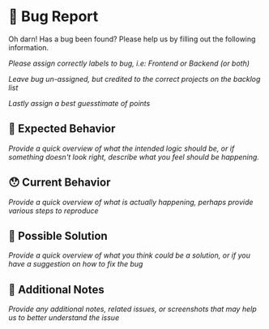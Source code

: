# 🐞 Bug Report

Oh darn! Has a bug been found? Please help us by filling out the following information.

_Please assign correctly labels to bug, i.e: Frontend or Backend (or both)_

_Leave bug un-assigned, but credited to the correct projects on the backlog list_

_Lastly assign a best guesstimate of points_

## 🤔 Expected Behavior

_Provide a quick overview of what the intended logic should be, or if something doesn't look right, describe what you feel should be happening._

## 😯 Current Behavior

_Provide a quick overview of what is actually happening, perhaps provide various steps to reproduce_

## 💁 Possible Solution

_Provide a quick overview of what you think could be a solution, or if you have a suggestion on how to fix the bug_

## 📝 Additional Notes

_Provide any additional notes, related issues, or screenshots that may help us to better understand the issue_